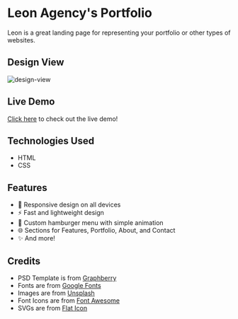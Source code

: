 # Leon Agency's Portfolio
Leon is a great landing page for representing your portfolio or other types of websites.

## Design View
![design-view](../Images/design-view.png)

## Live Demo
[Click here](#) to check out the live demo!

## Technologies Used
* HTML
* CSS

## Features
* 🤖 Responsive design on all devices
* ⚡ Fast and lightweight design
* 🍔 Custom hamburger menu with simple animation
* 🌐 Sections for Features, Portfolio, About, and Contact
* ✨ And more!

## Credits
* PSD Template is from [Graphberry](https://www.graphberry.com)
* Fonts are from [Google Fonts](https://fonts.google.com)
* Images are from [Unsplash](https://unsplash.com)
* Font Icons are from [Font Awesome](https://fontawesome.com)
* SVGs are from [Flat Icon](https://www.flaticon.com)